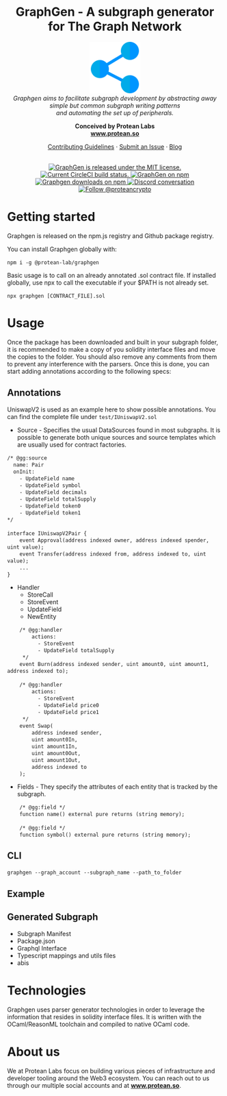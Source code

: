 <h1 align="center">GraphGen - A subgraph generator for The Graph Network</h1>

<p align="center">
  <img src="assets/img/graphgen.png" alt="graphgen-logo" width="120px" height="120px"/>
  <br>
  <i>Graphgen aims to facilitate subgraph development by abstracting away simple but common subgraph writing patterns
    <br>  and automating the set up of peripherals.</i>
  <br>
</p>

<p align="center">
  <strong> Conceived by Protean Labs </strong> <br>
  <a href="https://www.protean.so/graphgen"><strong>www.protean.so</strong></a>
  <br>
</p>

<p align="center">
  <a href="CONTRIBUTING.md">Contributing Guidelines</a>
  ·
  <a href="https://github.com/protean-labs/graphgen/issues">Submit an Issue</a>
  ·
  <a href="https://medium.com/protean-labs">Blog</a>
  <br>
  <br>
</p>

<p align="center">
  <a href="https://github.com/protean-labs/graphgen/blob/HEAD/LICENSE">
    <img src="https://img.shields.io/badge/license-Apache 2.0-blue.svg" alt="GraphGen is released under the MIT license." />
  </a>
  <a href="https://github.com/protean-labs/graphgen/actions/workflows/build.yml">
    <img src="https://img.shields.io/github/workflow/status/protean-labs/graphgen/Build/main" alt="Current CircleCI build status." />
  </a>
  <a href="https://www.npmjs.com/@protean-labs/graphgen">
    <img src="https://img.shields.io/npm/v/@protean-labs/graphgen.svg?logo=npm&logoColor=fff&label=NPM+package&color=limegreen" alt="GraphGen on npm" />
  </a>
  <br>
  <a href="https://www.npmjs.com/@protean-labs/graphgen">
    <img src="https://img.shields.io/npm/dt/@protean-labs/graphgen" alt="Graphgen downloads on npm" />
  </a>
    <a href="https://discord.gg/protean-labs">
    <img src="https://img.shields.io/discord/789917050922336357.svg?logo=discord&logoColor=fff&label=Discord&color=7389d8" alt="Discord conversation"/>
  </a>
  <a href="https://twitter.com/intent/follow?screen_name=proteancrypto">
    <img src="https://img.shields.io/twitter/follow/proteancrypto?style=social" alt="Follow @proteancrypto"/>
  </a>
</p>

# Getting started

Graphgen is released on the npm.js registry and Github package registry. 

You can install Graphgen globally with:

```
npm i -g @protean-lab/graphgen
```

Basic usage is to call on an already annotated .sol contract file. If installed globally, use npx to call the executable if your $PATH is not already set.

```
npx graphgen [CONTRACT_FILE].sol
``` 


# Usage

Once the package has been downloaded and built in your subgraph folder, it is recommended to make a copy of you solidity interface files and move the copies to the folder. You should also remove any comments from them to prevent any interference with the parsers. Once this is done, you can start adding annotations according to the following specs:

## Annotations

UniswapV2 is used as an example here to show possible annotations. You can find the complete file under `test/IUniswapV2.sol`

- Source -
  Specifies the usual DataSources found in most subgraphs. It is possible to generate both unique sources and source templates which are usually used for contract factories.

```Solidity
/* @gg:source
  name: Pair
  onInit:
    - UpdateField name
    - UpdateField symbol
    - UpdateField decimals
    - UpdateField totalSupply
    - UpdateField token0
    - UpdateField token1
*/

interface IUniswapV2Pair {
    event Approval(address indexed owner, address indexed spender, uint value);
    event Transfer(address indexed from, address indexed to, uint value);
    ...
}
```

- Handler
  - StoreCall
  - StoreEvent
  - UpdateField
  - NewEntity

```Solidity
    /* @gg:handler 
        actions:
          - StoreEvent
          - UpdateField totalSupply
     */
    event Burn(address indexed sender, uint amount0, uint amount1, address indexed to);

    /* @gg:handler 
        actions:
          - StoreEvent
          - UpdateField price0
          - UpdateField price1
     */
    event Swap(
        address indexed sender,
        uint amount0In,
        uint amount1In,
        uint amount0Out,
        uint amount1Out,
        address indexed to
    );
```

- Fields - They specify the attributes of each entity that is tracked by the subgraph.

```Solidity
    /* @gg:field */
    function name() external pure returns (string memory);
    
    /* @gg:field */
    function symbol() external pure returns (string memory);

```

## CLI

`graphgen --graph_account --subgraph_name --path_to_folder`

## Example

## Generated Subgraph

- Subgraph Manifest
- Package.json
- Graphql Interface
- Typescript mappings and utils files
- abis

# Technologies

Graphgen uses parser generator technologies in order to leverage the information that resides in solidity interface files. It is written with the OCaml/ReasonML toolchain and compiled to native OCaml code.

# About us

We at Protean Labs focus on building various pieces of infrastructure and developer tooling around the Web3 ecosystem. You can reach out to us through our multiple social accounts and at <a href="https://www.protean.so/graphgen"><strong>www.protean.so</strong></a>.
